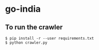 # go-india

## To run the crawler

```
$ pip install -r --user requirements.txt
$ python crawler.py
```
